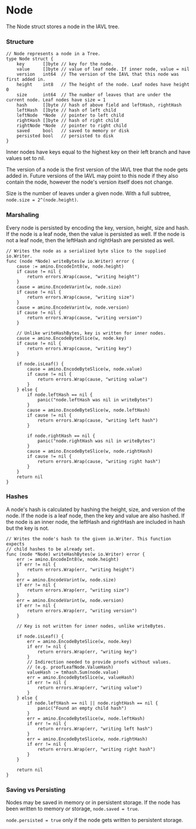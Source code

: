 # Node

The Node struct stores a node in the IAVL tree. 

### Structure

```golang
// Node represents a node in a Tree.
type Node struct {
	key       []byte // key for the node.
	value     []byte // value of leaf node. If inner node, value = nil
	version   int64  // The version of the IAVL that this node was first added in.
	height    int8   // The height of the node. Leaf nodes have height 0
	size      int64  // The number of leaves that are under the current node. Leaf nodes have size = 1
	hash      []byte // hash of above field and leftHash, rightHash
	leftHash  []byte // hash of left child
	leftNode  *Node  // pointer to left child
    rightHash []byte // hash of right child
	rightNode *Node  // pointer to right child
	saved     bool   // saved to memory or disk
	persisted bool   // persisted to disk
}
```

Inner nodes have keys equal to the highest key on their left branch and have values set to nil.

The version of a node is the first version of the IAVL tree that the node gets added in. Future versions of the IAVL may point to this node if they also contain the node, however the node's version itself does not change.

Size is the number of leaves under a given node. With a full subtree, `node.size = 2^(node.height)`.

### Marshaling 

Every node is persisted by encoding the key, version, height, size and hash. If the node is a leaf node, then the value is persisted as well. If the node is not a leaf node, then the leftHash and rightHash are persisted as well.

```golang
// Writes the node as a serialized byte slice to the supplied io.Writer.
func (node *Node) writeBytes(w io.Writer) error {
	cause := amino.EncodeInt8(w, node.height)
	if cause != nil {
		return errors.Wrap(cause, "writing height")
	}
	cause = amino.EncodeVarint(w, node.size)
	if cause != nil {
		return errors.Wrap(cause, "writing size")
	}
	cause = amino.EncodeVarint(w, node.version)
	if cause != nil {
		return errors.Wrap(cause, "writing version")
	}

	// Unlike writeHashBytes, key is written for inner nodes.
	cause = amino.EncodeByteSlice(w, node.key)
	if cause != nil {
		return errors.Wrap(cause, "writing key")
	}

	if node.isLeaf() {
		cause = amino.EncodeByteSlice(w, node.value)
		if cause != nil {
			return errors.Wrap(cause, "writing value")
		}
	} else {
		if node.leftHash == nil {
			panic("node.leftHash was nil in writeBytes")
		}
		cause = amino.EncodeByteSlice(w, node.leftHash)
		if cause != nil {
			return errors.Wrap(cause, "writing left hash")
		}

		if node.rightHash == nil {
			panic("node.rightHash was nil in writeBytes")
		}
		cause = amino.EncodeByteSlice(w, node.rightHash)
		if cause != nil {
			return errors.Wrap(cause, "writing right hash")
		}
	}
	return nil
}
```

### Hashes

A node's hash is calculated by hashing the height, size, and version of the node. If the node is a leaf node, then the key and value are also hashed. If the node is an inner node, the leftHash and rightHash are included in hash but the key is not.

```golang
// Writes the node's hash to the given io.Writer. This function expects
// child hashes to be already set.
func (node *Node) writeHashBytes(w io.Writer) error {
	err := amino.EncodeInt8(w, node.height)
	if err != nil {
		return errors.Wrap(err, "writing height")
	}
	err = amino.EncodeVarint(w, node.size)
	if err != nil {
		return errors.Wrap(err, "writing size")
	}
	err = amino.EncodeVarint(w, node.version)
	if err != nil {
		return errors.Wrap(err, "writing version")
	}

	// Key is not written for inner nodes, unlike writeBytes.

	if node.isLeaf() {
		err = amino.EncodeByteSlice(w, node.key)
		if err != nil {
			return errors.Wrap(err, "writing key")
		}
		// Indirection needed to provide proofs without values.
		// (e.g. proofLeafNode.ValueHash)
		valueHash := tmhash.Sum(node.value)
		err = amino.EncodeByteSlice(w, valueHash)
		if err != nil {
			return errors.Wrap(err, "writing value")
		}
	} else {
		if node.leftHash == nil || node.rightHash == nil {
			panic("Found an empty child hash")
		}
		err = amino.EncodeByteSlice(w, node.leftHash)
		if err != nil {
			return errors.Wrap(err, "writing left hash")
		}
		err = amino.EncodeByteSlice(w, node.rightHash)
		if err != nil {
			return errors.Wrap(err, "writing right hash")
		}
	}

	return nil
}
```

### Saving vs Persisting

Nodes may be saved in memory or in persistent storage. If the node has been written to memory *or* storage, `node.saved = true`.

`node.persisted = true` only if the node gets written to persistent storage.
